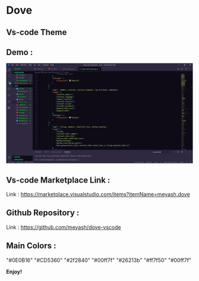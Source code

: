 # Dove
## Vs-code Theme

## Demo :

![Dove](demo/demo.png)

## Vs-code Marketplace Link :

Link : https://marketplace.visualstudio.com/items?itemName=meyash.dove

## Github Repository :

Link : https://github.com/meyash/dove-vscode

## Main Colors :

"#0E0B16"
"#CD5360"
"#2f2840"
"#00ff7f"
"#26213b"
"#ff7f50"
"#00ff7f"

**Enjoy!**
